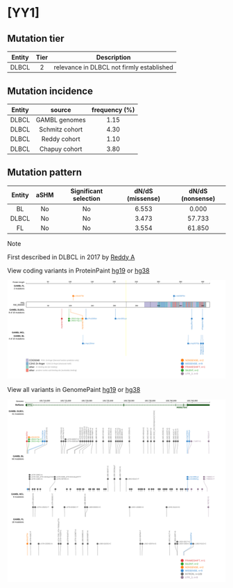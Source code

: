 # [YY1]

## Mutation tier

|Entity|Tier|Description                              |
|:------:|:----:|-----------------------------------------|
|DLBCL |2   |relevance in DLBCL not firmly established|
## Mutation incidence

|Entity|source        |frequency (%)|
|:------:|:--------------:|:-------------:|
|DLBCL |GAMBL genomes |1.15         |
|DLBCL |Schmitz cohort|4.30         |
|DLBCL |Reddy cohort  |1.10         |
|DLBCL |Chapuy cohort |3.80         |

## Mutation pattern

|Entity|aSHM|Significant selection|dN/dS (missense)|dN/dS (nonsense)|
|:------:|:----:|:---------------------:|:----------------:|:----------------:|
|BL    |No  |No                   |6.553           | 0.000          |
|DLBCL |No  |No                   |3.473           |57.733          |
|FL    |No  |No                   |3.554           |61.850          |


> [!NOTE]
> First described in DLBCL in 2017 by [Reddy A](https://pubmed.ncbi.nlm.nih.gov/28985567)


View coding variants in ProteinPaint [hg19](https://www.bcgsc.ca/downloads/morinlab/GAMBL/test/genes/YY1_protein.html)  or [hg38](https://www.bcgsc.ca/downloads/morinlab/GAMBL/test/genes/YY1_protein_hg38.html)

![image](images/proteinpaint/YY1_NM_003403.svg)

View all variants in GenomePaint [hg19](https://www.bcgsc.ca/downloads/morinlab/GAMBL/test/genes/YY1.html)  or [hg38](https://www.bcgsc.ca/downloads/morinlab/GAMBL/test/genes/YY1_hg38.html)

![image](images/proteinpaint/YY1.svg)
